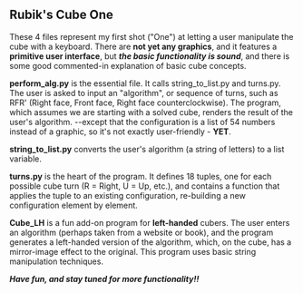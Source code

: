 ## Rubik's Cube One

These 4 files represent my first shot ("One") at letting a user manipulate the cube with a keyboard.
There are **not yet any graphics**, and it features a **primitive user interface**, 
but **_the basic functionality is sound_**, and there is some good commented-in explanation of 
basic cube concepts.

**perform_alg.py** is the essential file.  It calls string_to_list.py and turns.py.
The user is asked to input an "algorithm", or sequence of turns, 
such as RFR' (Right face, Front face, Right face counterclockwise).  The program, which assumes we are 
starting with a solved cube, renders the result of the user's algorithm. --except that the 
configuration is a list of 54 numbers instead of a graphic, so it's not exactly user-friendly - **YET**.  

**string_to_list.py** converts the user's algorithm (a string of letters) to a list variable.

**turns.py** is the heart of the program.  It defines 18 tuples, one for each possible cube turn (R = Right, U = Up, etc.), 
and contains a function that applies the tuple to an existing configuration, re-building a new configuration element by element. 

**Cube_LH** is a fun add-on program for **left-handed** cubers.  The user enters an algorithm (perhaps taken from a website or book),
and the program generates a left-handed version of the algorithm, which, on the cube, has a mirror-image effect to the original. 
This program uses basic string manipulation techniques.

**_Have fun, and stay tuned for more functionality!!_**